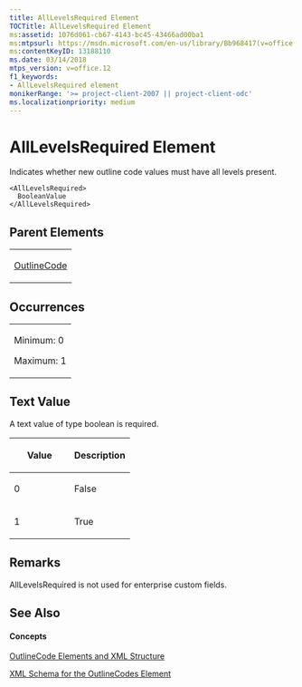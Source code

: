 ```yaml
---
title: AllLevelsRequired Element
TOCTitle: AllLevelsRequired Element
ms:assetid: 1076d061-cb67-4143-bc45-43466ad00ba1
ms:mtpsurl: https://msdn.microsoft.com/en-us/library/Bb968417(v=office.12)
ms:contentKeyID: 13188110
ms.date: 03/14/2018
mtps_version: v=office.12
f1_keywords:
- AllLevelsRequired element
monikerRange: '>= project-client-2007 || project-client-odc'
ms.localizationpriority: medium
---
```


# AllLevelsRequired Element




Indicates whether new outline code values must have all levels present.

    <AllLevelsRequired>
      BooleanValue
    </AllLevelsRequired>

## Parent Elements

<table>
<colgroup>
<col style="width: 100%" />
</colgroup>
<tbody>
<tr class="odd">
<td><p><a href="outlinecode-element.md">OutlineCode</a></p></td>
</tr>
</tbody>
</table>

## Occurrences

<table>
<colgroup>
<col style="width: 100%" />
</colgroup>
<tbody>
<tr class="odd">
<td><p>Minimum: 0</p>
<p>Maximum: 1</p></td>
</tr>
</tbody>
</table>

## Text Value

A text value of type boolean is required.

<table>
<colgroup>
<col style="width: 50%" />
<col style="width: 50%" />
</colgroup>
<thead>
<tr class="header">
<th><p>Value</p></th>
<th><p>Description</p></th>
</tr>
</thead>
<tbody>
<tr class="odd">
<td><p>0</p></td>
<td><p>False</p></td>
</tr>
<tr class="even">
<td><p>1</p></td>
<td><p>True</p></td>
</tr>
</tbody>
</table>

## Remarks

AllLevelsRequired is not used for enterprise custom fields.

## See Also

#### Concepts

[OutlineCode Elements and XML Structure](outlinecode-elements-and-xml-structure.md)

[XML Schema for the OutlineCodes Element](xml-schema-for-the-outlinecodes-element.md)

